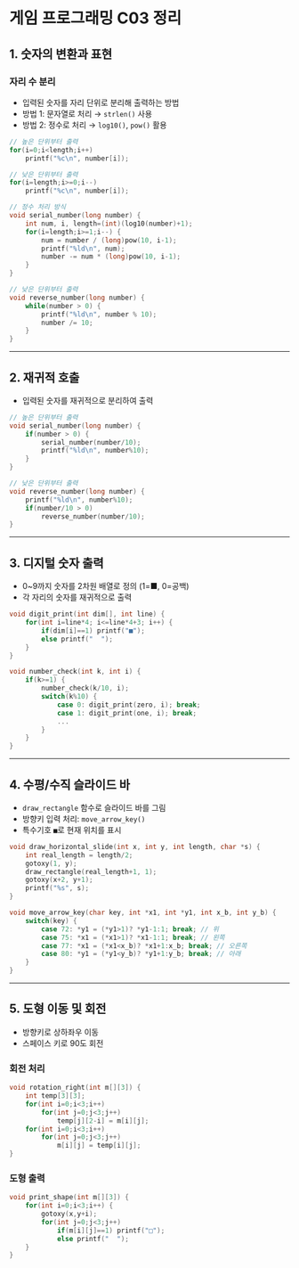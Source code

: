 
# 게임 프로그래밍 C03 정리

## 1. 숫자의 변환과 표현

### 자리 수 분리
- 입력된 숫자를 자리 단위로 분리해 출력하는 방법
- 방법 1: 문자열로 처리 → `strlen()` 사용
- 방법 2: 정수로 처리 → `log10()`, `pow()` 활용

```c
// 높은 단위부터 출력
for(i=0;i<length;i++)
    printf("%c\n", number[i]);

// 낮은 단위부터 출력
for(i=length;i>=0;i--)
    printf("%c\n", number[i]);
```

```c
// 정수 처리 방식
void serial_number(long number) {
    int num, i, length=(int)(log10(number)+1);
    for(i=length;i>=1;i--) {
        num = number / (long)pow(10, i-1);
        printf("%ld\n", num);
        number -= num * (long)pow(10, i-1);
    }
}
```

```c
// 낮은 단위부터 출력
void reverse_number(long number) {
    while(number > 0) {
        printf("%ld\n", number % 10);
        number /= 10;
    }
}
```

---

## 2. 재귀적 호출
- 입력된 숫자를 재귀적으로 분리하여 출력

```c
// 높은 단위부터 출력
void serial_number(long number) {
    if(number > 0) {
        serial_number(number/10);
        printf("%ld\n", number%10);
    }
}
```

```c
// 낮은 단위부터 출력
void reverse_number(long number) {
    printf("%ld\n", number%10);
    if(number/10 > 0)
        reverse_number(number/10);
}
```

---

## 3. 디지털 숫자 출력
- 0~9까지 숫자를 2차원 배열로 정의 (1=■, 0=공백)
- 각 자리의 숫자를 재귀적으로 출력

```c
void digit_print(int dim[], int line) {
    for(int i=line*4; i<=line*4+3; i++) {
        if(dim[i]==1) printf("■");
        else printf("  ");
    }
}
```

```c
void number_check(int k, int i) {
    if(k>=1) {
        number_check(k/10, i);
        switch(k%10) {
            case 0: digit_print(zero, i); break;
            case 1: digit_print(one, i); break;
            ...
        }
    }
}
```

---

## 4. 수평/수직 슬라이드 바
- `draw_rectangle` 함수로 슬라이드 바를 그림
- 방향키 입력 처리: `move_arrow_key()`
- 특수기호 `■`로 현재 위치를 표시

```c
void draw_horizontal_slide(int x, int y, int length, char *s) {
    int real_length = length/2;
    gotoxy(1, y);
    draw_rectangle(real_length+1, 1);
    gotoxy(x+2, y+1);
    printf("%s", s);
}
```

```c
void move_arrow_key(char key, int *x1, int *y1, int x_b, int y_b) {
    switch(key) {
        case 72: *y1 = (*y1>1)? *y1-1:1; break; // 위
        case 75: *x1 = (*x1>1)? *x1-1:1; break; // 왼쪽
        case 77: *x1 = (*x1<x_b)? *x1+1:x_b; break; // 오른쪽
        case 80: *y1 = (*y1<y_b)? *y1+1:y_b; break; // 아래
    }
}
```

---

## 5. 도형 이동 및 회전
- 방향키로 상하좌우 이동
- 스페이스 키로 90도 회전

### 회전 처리
```c
void rotation_right(int m[][3]) {
    int temp[3][3];
    for(int i=0;i<3;i++)
        for(int j=0;j<3;j++)
            temp[j][2-i] = m[i][j];
    for(int i=0;i<3;i++)
        for(int j=0;j<3;j++)
            m[i][j] = temp[i][j];
}
```

### 도형 출력
```c
void print_shape(int m[][3]) {
    for(int i=0;i<3;i++) {
        gotoxy(x,y+i);
        for(int j=0;j<3;j++)
            if(m[i][j]==1) printf("□");
            else printf("  ");
    }
}
```

